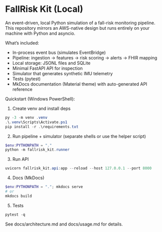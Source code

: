 # FallRisk Kit (Local)

An event-driven, local Python simulation of a fall-risk monitoring pipeline. This repository mirrors an AWS-native design but runs entirely on your machine with Python and asyncio.

What’s included:
- In-process event bus (simulates EventBridge)
- Pipeline: ingestion → features → risk scoring → alerts → FHIR mapping
- Local storage: JSONL files and SQLite
- Minimal FastAPI API for inspection
- Simulator that generates synthetic IMU telemetry
- Tests (pytest)
- MkDocs documentation (Material theme) with auto-generated API reference

Quickstart (Windows PowerShell):
1) Create venv and install deps
```powershell
py -3 -m venv .venv
.\.venv\Scripts\Activate.ps1
pip install -r .\requirements.txt
```

2) Run pipeline + simulator (separate shells or use the helper script)
```powershell
$env:PYTHONPATH = "."
python -m fallrisk_kit.runner
```

3) Run API
```powershell
uvicorn fallrisk_kit.api:app --reload --host 127.0.0.1 --port 8000
```

4) Docs (MkDocs)
```powershell
$env:PYTHONPATH = "."; mkdocs serve
# or
mkdocs build
```

5) Tests
```powershell
pytest -q
```

See docs/architecture.md and docs/usage.md for details.
